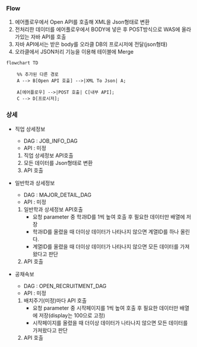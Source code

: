 
### Flow
1. 에어플로우에서 Open API를 호출해 XML을 Json형태로 변환
2. 전처리한 데이터를 에어플로우에서 BODY에 넣은 후 POST방식으로 WAS에 올라가있는 자바 API를 호출 
3. 자바 API에서는 받은 body를 오라클 DB의 프로시저에 전달(json형태)
4. 오라클에서 JSON처리 기능을 이용해 테이블에 Merge

```mermaid  
flowchart TD

    %% 추가된 다른 경로
    A --> B[Open API 호출] -->|XML To Json| A;

    A[에어플로우] -->|POST 호출| C[내부 API];
    C --> D[프로시저];

```


### 상세
- 직업 상세정보
	- DAG : JOB_INFO_DAG
	- API : 미정
	1. 직업 상세정보 API호출
	2. 모든 데이터를 Json형태로 변환
	3. API 호출
	   
- 일반학과 상세정보
	- DAG : MAJOR_DETAIL_DAG
	- API : 미정
	1. 일반학과 상세정보 API호출
		- 요청 parameter 중 학과ID를 1씩 높여 호출 후 필요한 데이터만 배열에 저장
		- 학과ID를 올렸을 때 더이상 데이터가 나타나지 않으면 계열ID를 하나 올린다.
		- 계열ID를 올렸을 때 더이상 데이터가 나타나지 않으면 모든 데이터를 가져왔다고 판단
	2. API 호출 

- 공채속보
	- DAG : OPEN_RECRUITMENT_DAG
	- API : 미정
	1. 배치주기(미정)마다 API 호출
		- 요청 parameter 중 시작페이지를 1씩 높여 호출 후 필요한 데이터만 배열에 저장(display는 100으로 고정)
		- 시작페이지를 올렸을 때 더이상 데이터가 나타나지 않으면 모든 데이터를 가져왔다고 판단
	2. API 호출

   



   